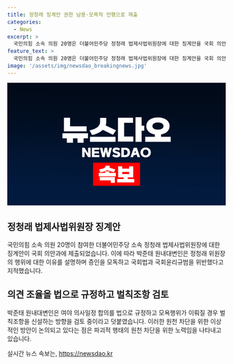 ```yaml
---
title: 정청래 징계안 권한 남용·모욕적 언행으로 제출
categories:
  - News
excerpt: >
  국민의힘 소속 의원 20명은 더불어민주당 정청래 법제사법위원장에 대한 징계안을 국회 의안과에 제출했다. 이유는 정 위원장이 상임위원장 권한을 남용하고 증인을 모독하며 국회법과 국회윤리규범을 위반했다는 것이다. 야당은 윤리위 제소와 모욕행위에 대한 벌칙조항 신설을 검토 중이라고 밝혔다. 이에 대해 논란이 예상된다. (문단 요약: 국민의힘 의원들이 정청래 법제사법위원장에 대한 징계안을 국회에 제출했는데, 그 이유와 야당의 추가적인 대책 검토 내용이 주요 관심사다.)
feature_text: >
  국민의힘 소속 의원 20명은 더불어민주당 정청래 법제사법위원장에 대한 징계안을 국회 의안과에 제출했다. 이유는 정 위원장이 상임위원장 권한을 남용하고 증인을 모독하며 국회법과 국회윤리규범을 위반했다는 것이다. 야당은 윤리위 제소와 모욕행위에 대한 벌칙조항 신설을 검토 중이라고 밝혔다. 이에 대해 논란이 예상된다. (문단 요약: 국민의힘 의원들이 정청래 법제사법위원장에 대한 징계안을 국회에 제출했는데, 그 이유와 야당의 추가적인 대책 검토 내용이 주요 관심사다.)
image: '/assets/img/newsdao_breakingnews.jpg'
---
```


<p><img src="/assets/img/newsdao_breakingnews.jpg" alt="pcversion 속보" /></p>

<h2 data-ke-size="size26">정청래 법제사법위원장 징계안</h2>

<p data-ke-size="size16">국민의힘 소속 의원 20명이 참여한 더불어민주당 소속 정청래 법제사법위원장에 대한 징계안이 국회 의안과에 제출되었습니다. 이에 따라 박준태 원내대변인은 정청래 위원장의 행위에 대한 이유를 설명하며 증인을 모독하고 국회법과 국회윤리규범을 위반했다고 지적했습니다.</p>

<h2 data-ke-size="size26">의견 조율을 법으로 규정하고 벌칙조항 검토</h2>

<p data-ke-size="size16">박준태 원내대변인은 여야 의사일정 합의를 법으로 규정하고 모욕행위가 이뤄질 경우 벌칙조항을 신설하는 방향을 검토 중이라고 덧붙였습니다. 이러한 원천 차단을 위한 이상적인 방안이 논의되고 있다는 점은 파괴적 행태의 원천 차단을 위한 노력임을 나타내고 있습니다.</p>
실시간 뉴스 속보는, <a href="https://newsdao.kr" rel="dofollow">https://newsdao.kr</a>


